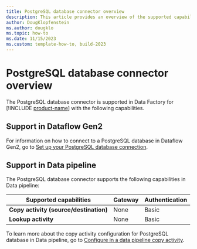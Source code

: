 ```yaml
---
title: PostgreSQL database connector overview
description: This article provides an overview of the supported capabilities of the PostgreSQL database connector.
author: DougKlopfenstein
ms.author: dougklo
ms.topic: how-to
ms.date: 11/15/2023
ms.custom: template-how-to, build-2023
---
```


# PostgreSQL database connector overview

The PostgreSQL database connector is supported in Data Factory for [!INCLUDE [product-name](../includes/product-name.md)] with the following capabilities.


## Support in Dataflow Gen2

For information on how to connect to a PostgreSQL database in Dataflow Gen2, go to [Set up your PostgreSQL database connection](connector-postgresql.md).

## Support in Data pipeline

The PostgreSQL database connector supports the following capabilities in Data pipeline:

| Supported capabilities | Gateway | Authentication |
| --- | --- | ---|
| **Copy activity (source/destination)** | None | Basic |
| **Lookup activity** | None | Basic |

To learn more about the copy activity configuration for PostgreSQL database in Data pipeline, go to [Configure in a data pipeline copy activity](connector-postgresql-copy-activity.md).


